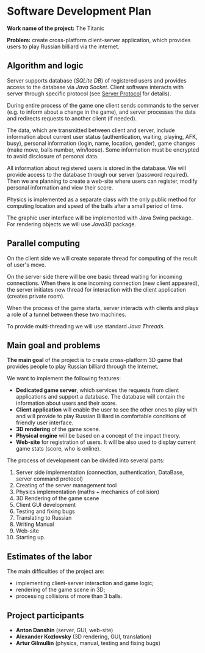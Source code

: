 # Software Development Plan #
**Work name of the project:** The Titanic

**Problem:** create cross-platform client-server application, which provides users to play Russian billiard via the internet.

## Algorithm and logic ##

Server supports database (_SQLite DB_) of registered users and provides access to the database via _Java Socket_. Client software interacts with server through specific protocol (see [Server Protocol](ServerProtocol.md) for details).

During entire process of the game one client sends commands to the server (e.g. to inform about a change in the game), and server processes the data and redirects requests to another client (if needed).

The data, which are transmitted between client and server, include information about current user status (authentication, waiting, playing, AFK, busy), personal information (login, name, location, gender), game changes (make move, balls number, win/loose). Some information must be encrypted to avoid disclosure of personal data.

All information about registered users is stored in the database. We will provide access to the database through our server (password required). Then we are planning to create a web-site where users can register, modify personal information and view their score.

Physics is implemented as a separate class with the only public method for computing location and speed of the balls after a small period of time.

The graphic user interface will be implemented with Java Swing package. For rendering objects we will use _Java3D_ package.

## Parallel computing ##
On the client side we will create separate thread for computing of the result of user's move.

On the server side there will be one basic thread waiting for incoming connections. When there is one incoming connection (new client appeared), the server initiates new thread for interaction with the client application (creates private room).

When the process of the game starts, server interacts with clients and plays a role of a tunnel between these two machines.

To provide multi-threading we will use standard _Java Threads_.

## Main goal and problems ##
**The main goal** of the project is to create cross-platform 3D game that provides people to play Russian billiard through the Internet.

We want to implement the following features:
  * **Dedicated game server**, which services the requests from client applications and support a database. The database will contain the information about users and their score.
  * **Client application** will enable the user to see the other ones to play with and will provide to play Russian Billiard in comfortable conditions of friendly user interface.
  * **3D rendering** of the game scene.
  * **Physical engine** will be based on a concept of the impact theory.
  * **Web-site** for registration of users. It will be also used to display current game stats (score, who is online).

The process of development can be divided into several parts:
  1. Server side implementation (connection, authentication, DataBase, server command protocol)
  1. Creating of the server management tool
  1. Physics implementation (maths + mechanics of collision)
  1. 3D Rendering of the game scene
  1. Client GUI development
  1. Testing and fixing bugs
  1. Translating to Russian
  1. Writing Manual
  1. Web-site
  1. Starting up.

## Estimates of the labor ##
The main difficulties of the project are:
  * implementing client-server interaction and game logic;
  * rendering of the game scene in 3D;
  * processing collisions of more than 3 balls.

## Project participants ##
  * **Anton Danshin** (server, GUI, web-site)
  * **Alexander Kozlovsky** (3D rendering, GUI, translation)
  * **Artur Gilmullin** (physics, manual, testing and fixing bugs)